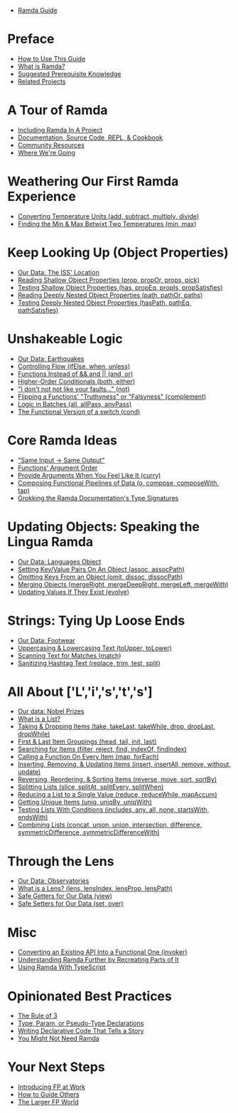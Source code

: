 - [Ramda Guide](./intro.md)

# Preface

- [How to Use This Guide](./how-to-use-this-guide.md)
- [What is Ramda?](./what-is-ramda.md)
- [Suggested Prerequisite Knowledge](./prerequisites.md)
- [Related Projects](./related-projects.md)

# A Tour of Ramda

- [Including Ramda In A Project](./including-ramda.md)
- [Documentation, Source Code, REPL, & Cookbook](./documentation.md)
- [Community Resources](./community-resources.md)
- [Where We're Going]()

# Weathering Our First Ramda Experience

- [Converting Temperature Units (add, subtract, multiply, divide)]()
- [Finding the Min & Max Betwixt Two Temperatures (min, max)]()

# Keep Looking Up (Object Properties)

- [Our Data: The ISS' Location]()
- [Reading Shallow Object Properties (prop, propOr, props, pick)]()
- [Testing Shallow Object Properties (has, propEq, propIs, propSatisfies)]()
- [Reading Deeply Nested Object Properties (path, pathOr, paths)]()
- [Testing Deeply Nested Object Properties (hasPath, pathEq, pathSatisfies)]()

# Unshakeable Logic

- [Our Data: Earthquakes]()
- [Controlling Flow (ifElse, when, unless)]()
- [Functions Instead of && and || (and, or)]()
- [Higher-Order Conditionals (both, either)]()
- ["I don't not not like your faults..." (not)]()
- [Flipping a Functions' "Truthyness" or "Falsyness" (complement)]()
- [Logic in Batches (all, allPass, anyPass)]()
- [The Functional Version of a switch (cond)]()

# Core Ramda Ideas

- ["Same Input → Same Output"]()
- [Functions' Argument Order]()
- [Provide Arguments When You Feel Like It (curry)]()
- [Composing Functional Pipelines of Data (o, compose, composeWith, tap)]()
- [Grokking the Ramda Documentation's Type Signatures]()

# Updating Objects: Speaking the Lingua Ramda

- [Our Data: Languages Object]()
- [Setting Key/Value Pairs On An Object (assoc, assocPath)]()
- [Omitting Keys From an Object (omit, dissoc, dissocPath)]()
- [Merging Objects (mergeRight, mergeDeepRight, mergeLeft, mergeWith)]()
- [Updating Values If They Exist (evolve)]()

# Strings: Tying Up Loose Ends

- [Our Data: Footwear]()
- [Uppercasing & Lowercasing Text (toUpper, toLower)]()
- [Scanning Text for Matches (match)]()
- [Sanitizing Hashtag Text (replace, trim, test, split)]()

# All About ['L','i','s','t','s']

- [Our data: Nobel Prizes]()
- [What is a List?]()
- [Taking & Dropping Items (take, takeLast, takeWhile, drop, dropLast, dropWhile)]()
- [First & Last Item Groupings (head, tail, init, last)]()
- [Searching for Items (filter, reject, find, indexOf, findIndex)]()
- [Calling a Function On Every Item (map, forEach)]()
- [Inserting, Removing, & Updating Items (insert, insertAll, remove, without, update)]()
- [Reversing, Reordering, & Sorting Items (reverse, move, sort, sortBy)]()
- [Splitting Lists (slice, splitAt, splitEvery, splitWhen)]()
- [Reducing a List to a Single Value (reduce, reduceWhile, mapAccum)]()
- [Getting Unique Items (uniq, uniqBy, uniqWith)]()
- [Testing Lists With Conditions (includes, any, all, none, startsWith, endsWith)]()
- [Combining Lists (concat, union, union, intersection, difference, symmetricDifference, symmetricDifferenceWith)]()

# Through the Lens

- [Our Data: Observatories]()
- [What is a Lens? (lens, lensIndex, lensProp, lensPath)]()
- [Safe Getters for Our Data (view)]()
- [Safe Setters for Our Data (set, over)]()

# Misc

- [Converting an Existing API Into a Functional One (invoker)]()
- [Understanding Ramda Further by Recreating Parts of It]()
- [Using Ramda With TypeScript]()

# Opinionated Best Practices

- [The Rule of 3]()
- [Type, Param, or Pseudo-Type Declarations]()
- [Writing Declarative Code That Tells a Story]()
- [You Might Not Need Ramda]()

# Your Next Steps

- [Introducing FP at Work](./introducing-fp-at-work.md)
- [How to Guide Others]()
- [The Larger FP World]()
